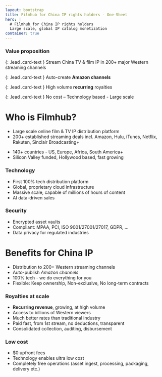 ```yaml
---
layout: bootstrap
title: Filmhub for China IP rights holders - One-Sheet
hero: |
  # Filmhub for China IP rights holders
  Large scale, global IP catalog monetization
container: true
---
```

<div class="row">
<div class="col-8 offset-2">
<div class="card mb-5">
<div class="card-body">
<h3 class="card-title">Value proposition</h3>

{: .lead .card-text  }
Stream China TV & film IP in 200+ major Western streaming channels

{: .lead .card-text  }
Auto-create **Amazon channels**

{: .lead .card-text  }
High volume **recurring** royalties

{: .lead .card-text  }
No cost – Technology based - Large scale

</div>
</div>
</div>
</div>

<div class="row">
<div class="col-md-6">

# Who is Filmhub?
  - Large scale online film & TV IP distribution platform
  - 200+ established streaming deals incl. Amazon, Hulu, iTunes, Netflix, Rakuten, Sinclair Broadcasting+
  + 140+ countries - US, Europe, Africa, South America+
  + Silicon Valley funded, Hollywood based, fast growing

### Technology
  - First 100% tech distribution platform
  - Global, proprietary cloud infrastructure
  - Massive scale, capable of millions of hours of content
  - AI data-driven sales

### Security
  + Encrypted asset vaults
  + Compliant: MPAA, PCI, ISO 9001/27001/27017, GDPR, ...
  + Data privacy for regulated industries

</div>
<div class="col-md-6">

# Benefits for China IP
  + Distribution to 200+ Western streaming channels
  + Auto-publish *Amazon channels*
  + 100% tech - we do everything for you
  + Flexible: Keep ownership, Non-exclusive, No long-term contracts

### Royalties at scale
  + **Recurring revenue**, growing, at high volume
  + Access to billions of Western viewers
  + Much better rates than traditional industry
  + Paid fast, from 1st stream, no deductions, transparent
  + Consolidated collection, auditing, disbursement

### Low cost
  + $0 upfront fees
  + Technology enables ultra low cost
  + Completely free operations (asset ingest, processing, packaging, delivery etc.)

</div>
</div>
